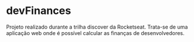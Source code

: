 # devFinances
Projeto realizado durante a trilha discover da Rocketseat. Trata-se de uma aplicação web onde é possível calcular as finanças de desenvolvedores.
